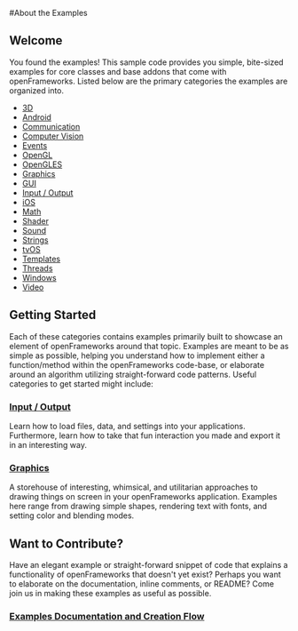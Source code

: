 #About the Examples


## Welcome

You found the examples! This sample code provides you simple, bite-sized examples for core classes and base addons that come with openFrameworks. Listed below are the primary categories the examples are organized into.

* [3D](3d/)
* [Android](android/)
* [Communication](communication/)
* [Computer Vision](computer_vision/)
* [Events](events/)
* [OpenGL](gl/)
* [OpenGLES](gles/)
* [Graphics](graphics/)
* [GUI](gui/)
* [Input / Output](input_output/)
* [iOS](ios/)
* [Math](math/)
* [Shader](shader/)
* [Sound](sound/)
* [Strings](strings/)
* [tvOS](tvOS/)
* [Templates](templates/)
* [Threads](threads/)
* [Windows](windows/)
* [Video](video/)

## Getting Started

Each of these categories contains examples primarily built to showcase an element of openFrameworks around that topic. Examples are meant to be as simple as possible, helping you understand how to implement either a function/method within the openFrameworks code-base, or elaborate around an algorithm utilizing straight-forward code patterns. Useful categories to get started might include:

### [Input / Output](input-output/)

Learn how to load files, data, and settings into your applications. Furthermore, learn how to take that fun interaction you made and export it in an interesting way.

### [Graphics](graphics/)

A storehouse of interesting, whimsical, and utilitarian approaches to drawing things on screen in your openFrameworks application. Examples here range from drawing simple shapes, rendering text with fonts, and setting color and blending modes.


## Want to Contribute?

Have an elegant example or straight-forward snippet of code that explains a functionality of openFrameworks that doesn't yet exist? Perhaps you want to elaborate on the documentation, inline comments, or README? Come join us in making these examples as useful as possible.

### [Examples Documentation and Creation Flow](https://github.com/openframeworks/openFrameworks/wiki/Examples-Contribution-Process-Flow)
